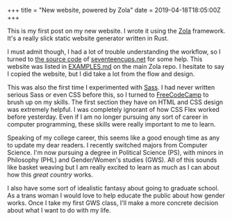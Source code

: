 +++
title = "New website, powered by Zola"
date = 2019-04-18T18:05:00Z
+++

This is my first post on my new website. I wrote it using the [Zola](https://www.getzola.org) framework. It's a really slick static website generator written in Rust.

I must admit though, I had a lot of trouble understanding the workflow, so I turned to [the source code](https://github.com/17cupsofcoffee/seventeencups.net) of [seventeencups.net](https://www.seventeencups.net/) for some help. This website was listed in [EXAMPLES.md](https://github.com/getzola/zola/blob/master/EXAMPLES.md) on the main Zola repo. I hesitate to say I copied the website, but I did take a lot from the flow and design.

This was also the first time I experimented with [Sass](https://sass-lang.com/). I had never written serious Sass or even CSS before this, so I turned to [FreeCodeCamp](https://www.freecodecamp.org) to brush up on my skills. The first section they have on HTML and CSS design was extremely helpful. I was completely ignorant of how CSS Flex worked before yesterday. Even if I am no longer pursuing any sort of career in computer programming, these skills were really important to me to learn.

Speaking of my college career, this seems like a good enough time as any to update my dear readers. I recently switched majors from Computer Science. I'm now pursuing a degree in Political Science (PS), with minors in Philosophy (PHL) and Gender/Women's studies (GWS). All of this sounds like basket weaving but I am really excited to learn as much as I can about how this *great country* works.

I also have some sort of idealistic fantasy about going to graduate school. As a trans woman I would love to help educate the public about how gender works. Once I take my first GWS class, I'll make a more concrete decision about what I want to do with my life. 

